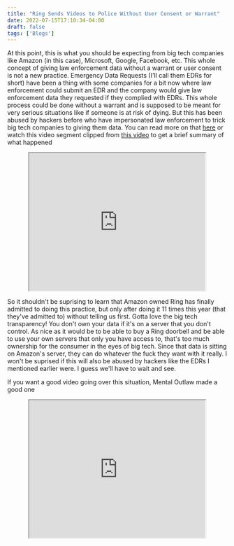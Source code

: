 ```yaml
---
title: "Ring Sends Videos to Police Without User Consent or Warrant"
date: 2022-07-15T17:10:34-04:00
draft: false
tags: ['Blogs']
---
```


At this point, this is what you should be expecting from big tech companies like Amazon (in this case), Microsoft, Google, Facebook, etc. This whole concept of giving law enforcement data without a warrant or user consent is not a new practice. Emergency Data Requests (I'll call them EDRs for short) have been a thing with some companies for a bit now where law enforcement could submit an EDR and the company would give law enforcement data they requested if they complied with EDRs. This whole process could be done without a warrant and is supposed to be meant for very serious situations like if someone is at risk of dying. But this has been abused by hackers before who have impersonated law enforcement to trick big tech companies to giving them data. You can read more on that [here](https://krebsonsecurity.com/2022/03/hackers-gaining-power-of-subpoena-via-fake-emergency-data-requests/) or watch this video segment clipped from [this video](https://odysee.com/@surveillancereport:2/threema-just-got-better!-surveillance:9) to get a brief summary of what happened

<center>
<iframe id="lbry-iframe" width="80%" height="315" src="https://odysee.com/$/embed/edrabusesegment/445f5ae61ae1ad9c1c3b632eebe18d30e932ff62?" allowfullscreen></iframe>
</center>

So it shouldn't be suprising to learn that Amazon owned Ring has finally admitted to doing this practice, but only after doing it 11 times this year (that they've admitted to) without telling us first. Gotta love the big tech transparency! You don't own your data if it's on a server that you don't control. As nice as it would be to be able to buy a Ring doorbell and be able to use your own servers that only you have access to, that's too much ownership for the consumer in the eyes of big tech. Since that data is sitting on Amazon's server, they can do whatever the fuck they want with it really. I won't be suprised if this will also be abused by hackers like the EDRs I mentioned earlier were. I guess we'll have to wait and see.

If you want a good video going over this situation, Mental Outlaw made a good one

<center>
<iframe id="lbry-iframe" width="80%" height="315" src="https://odysee.com/$/embed/ring-doorbell-is-giving-data-to-police/95158d2beedd53656c423c5bfbfefcbb0f213c47?" allowfullscreen></iframe>
</center>

<div id="cusdis_thread"
  data-host="https://cusdis.com"
  data-app-id="5ae39b70-fc22-4616-8a54-5b800e15a5d5"
  data-page-id="3"
  data-page-url="https://censtek.net/ring-sends-videos-to-police-without-user-consent-or-warrant"
  data-page-title="Ring Sends Videos to Police Without User Consent or Warrant"
></div>
<script async defer src="https://cusdis.com/js/cusdis.es.js"></script>